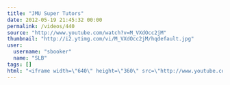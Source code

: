 ```yaml
---
title: "JMU Super Tutors"
date: 2012-05-19 21:45:32 00:00
permalink: /videos/440
source: "http://www.youtube.com/watch?v=M_VXdOcc2jM"
thumbnail: "http://i2.ytimg.com/vi/M_VXdOcc2jM/hqdefault.jpg"
user:
  username: "sbooker"
  name: "SLB"
tags: []
html: "<iframe width=\"640\" height=\"360\" src=\"http://www.youtube.com/embed/M_VXdOcc2jM?wmode=transparent&fs=1&feature=oembed\" frameborder=\"0\" allowfullscreen></iframe>"
---
```


